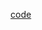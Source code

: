 <!-- ---
title: "Predicting the Demographics Attributes of Twitter Users with Programmatic Weak Supervision"
collection: publications
permalink: /publication/demographicsPWS
excerpt: 'Master thesis : Business & Information Systems Engineering, major Data Science'
date: 2022-06-03
venue: 'KU Leuven'
paperurl: ''
citation: 'Tonglet, J., et al. (2022). &quot;Predicting the Demographics of Twitter Users with Programmatic Weak Supervision.&quot; <i>KU Leuven</i>.'
---
-->

<!-- [Download paper here](http://academicpages.github.io/files/paper1.pdf) -->
[code](https://github.com/jtonglet/Demographics-PWS)

<!-- Recommended citation: Tonglet, J., Jehoul, J., Reusens, M., Reusens, M, Baesens, B. (2022). "Predicting the Demographics of Twitter Users with Programmatic Weak Supervision ". KULeuven. -->

